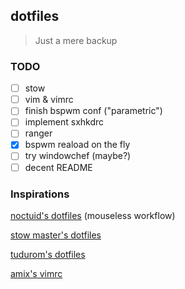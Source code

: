 ## dotfiles
> Just a mere backup

### TODO
- [ ] stow
- [ ] vim & vimrc
- [ ] finish bspwm conf ("parametric")
- [ ] implement sxhkdrc 
- [ ] ranger
- [x] bspwm reaload on the fly
- [ ] try windowchef (maybe?)
- [ ] decent README

### Inspirations
[noctuid's dotfiles](https://github.com/noctuid/dotfiles) (mouseless workflow)

[stow master's dotfiles](https://github.com/xero/dotfiles)

[tudurom's dotfiles](https://github.com/tudurom/dotfiles)

[amix's vimrc](https://github.com/amix/vimrc)
